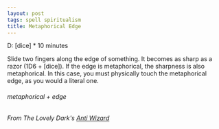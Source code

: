 ```yaml
---
layout: post
tags: spell spiritualism
title: Metaphorical Edge
---
```

D: [dice] * 10 minutes

Slide two fingers along the edge of something. It becomes as sharp as a razor (1D6 + [dice]). If the edge is metaphorical, the sharpness is also metaphorical. In this case, you must physically touch the metaphorical edge, as you would a literal one.
 
###### metaphorical + edge
###### From The Lovely Dark's [Anti Wizard](https://thelovelydark.blogspot.com/2019/02/the-anti-wizard.html)
